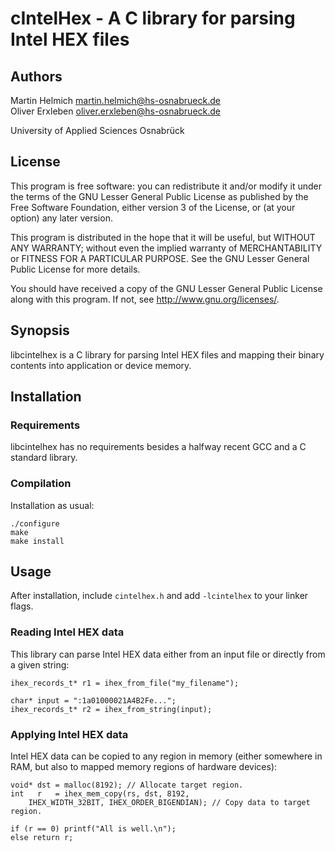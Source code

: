 cIntelHex - A C library for parsing Intel HEX files
===================================================

Authors
-------

Martin Helmich <martin.helmich@hs-osnabrueck.de>  
Oliver Erxleben <oliver.erxleben@hs-osnabrueck.de>

University of Applied Sciences Osnabrück

License
-------

This program is free software: you can redistribute it and/or modify
it under the terms of the GNU Lesser General Public License as published by
the Free Software Foundation, either version 3 of the License, or
(at your option) any later version.

This program is distributed in the hope that it will be useful,
but WITHOUT ANY WARRANTY; without even the implied warranty of
MERCHANTABILITY or FITNESS FOR A PARTICULAR PURPOSE.  See the
GNU Lesser General Public License for more details.

You should have received a copy of the GNU Lesser General Public License
along with this program.  If not, see <http://www.gnu.org/licenses/>.

Synopsis
--------

libcintelhex is a C library for parsing Intel HEX files and mapping their
binary contents into application or device memory.

Installation
------------

### Requirements

libcintelhex has no requirements besides a halfway recent GCC and a C standard
library.

### Compilation

Installation as usual:

	./configure
	make
	make install

Usage
-----

After installation, include `cintelhex.h` and add `-lcintelhex` to your linker flags.

### Reading Intel HEX data

This library can parse Intel HEX data either from an input file or directly
from a given string:

    ihex_records_t* r1 = ihex_from_file("my_filename");
    
    char* input = ":1a01000021A4B2Fe...";
    ihex_records_t* r2 = ihex_from_string(input);

### Applying Intel HEX data

Intel HEX data can be copied to any region in memory (either somewhere in RAM,
but also to mapped memory regions of hardware devices):

    void* dst = malloc(8192); // Allocate target region.
    int   r   = ihex_mem_copy(rs, dst, 8192,
        IHEX_WIDTH_32BIT, IHEX_ORDER_BIGENDIAN); // Copy data to target region.

    if (r == 0) printf("All is well.\n");
    else return r;
